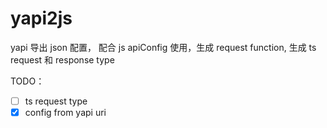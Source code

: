 # yapi2js


yapi 导出 json 配置， 配合 js apiConfig 使用，生成 request function, 生成 ts request 和 response type




TODO：
- [ ] ts request type
- [x] config from yapi uri
